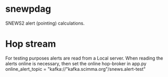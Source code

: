 # snewpdag

SNEWS2 alert (pointing) calculations.

# Hop stream
For testing purposes alerts are read from a Local server. When reading the alerts online is necessary, then set the online hop-broker in app.py
online_alert_topic = "kafka://"kafka.scimma.org"/snews.alert-test"
